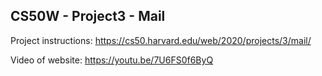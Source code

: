 ## CS50W - Project3 - Mail

Project instructions: https://cs50.harvard.edu/web/2020/projects/3/mail/

Video of website: https://youtu.be/7U6FS0f6ByQ
